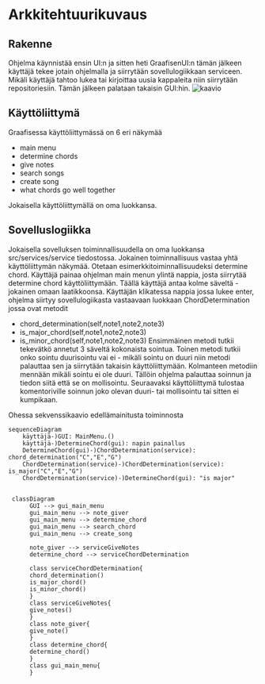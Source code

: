 # Arkkitehtuurikuvaus


## Rakenne
Ohjelma käynnistää ensin UI:n  ja sitten heti GraafisenUI:n tämän jälkeen käyttäjä tekee jotain ohjelmalla ja siirrytään sovellulogiikkaan serviceen. Mikäli käyttäjä tahtoo lukea tai kirjoittaa uusia kappaleita niin siirrytään repositoriesiin. Tämän jälkeen palataan takaisin GUI:hin.
![kaavio](https://user-images.githubusercontent.com/127753914/235747248-47dabe51-ad5b-4e09-a7b4-9e81343953ee.png)


## Käyttöliittymä
Graafisessa käyttöliittymässä on 6 eri näkymää
- main menu
- determine chords
- give notes
- search songs
- create song
- what chords go well together

Jokaisella käyttöliittymällä on oma luokkansa.

## Sovelluslogiikka
Jokaisella sovelluksen toiminnallisuudella on oma luokkansa src/services/service tiedostossa. Jokainen toiminnallisuus vastaa yhtä käyttöliittymän näkymää. Otetaan esimerkkitoiminnallisuudeksi determine chord. Käyttäjä painaa ohjelman main menun ylintä nappia, josta siirrytää determine chord käyttöliittymään. Täällä käyttäjä antaa kolme säveltä - jokainen omaan laatikkoonsa. Käyttäjän klikatessa nappia jossa lukee enter, ohjelma siirtyy sovellulogiikasta vastaavaan luokkaan ChordDetermination jossa ovat metodit 
- chord_determination(self,note1,note2,note3)
- is_major_chord(self,note1,note2,note3)
- is_minor_chord(self,note1,note2,note3)
Ensimmäinen metodi tutkii tekevätkö annetut 3 säveltä kokonaista sointua. Toinen metodi tutkii onko sointu duurisointu vai ei - mikäli sointu on duuri niin metodi palauttaa sen ja siirrytään takaisin käyttöliittymään. Kolmanteen metodiin mennään mikäli sointu ei ole duuri. Tällöin ohjelma palauttaa soinnun ja tiedon siitä että se on mollisointu. Seuraavaksi käyttöliittymä tulostaa komentoriville soinnun joko olevan duuri- tai mollisointu tai sitten ei kumpikaan.

Ohessa sekvenssikaavio edellämainitusta toiminnosta

```mermaid
sequenceDiagram
    käyttäjä-)GUI: MainMenu.() 
    käyttäjä-)DetermineChord(gui): napin painallus
    DetermineChord(gui)-)ChordDetermination(service): chord_determination("C","E","G")
    ChordDetermination(service)-)ChordDetermination(service): is_major("C","E","G")
    ChordDetermination(service)-)DetermineChord(gui): "is major"
    

```







```mermaid
 classDiagram
      GUI --> gui_main_menu
      gui_main_menu --> note_giver
      gui_main_menu --> determine_chord
      gui_main_menu --> search_chord
      gui_main_menu --> create_song

      note_giver --> serviceGiveNotes
      determine_chord --> serviceChordDetermination
      
      class serviceChordDetermination{
      chord_determination()
      is_major_chord()
      is_minor_chord()
      }
      class serviceGiveNotes{
      give_notes()
      }
      class note_giver{
      give_note()
      }
      class determine_chord{
      determine_chord()
      }
      class gui_main_menu{
      }
      
      
```

